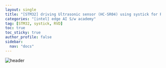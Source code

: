 ```yaml
---
layout: single
title: "[STM32] driving Ultrasonic sensor (HC-SR04) using systick for Rear Vehicle Detection"
categories: "[intel] edge AI S/w academy"
tag: [STM32, systick, RVD] 
toc: true
toc_sticky: true
author_profile: false
sidebar:
  nav: "docs"
---
```


![header](https://capsule-render.vercel.app/api?type=rect&color=20:660099,100:E2231A)
